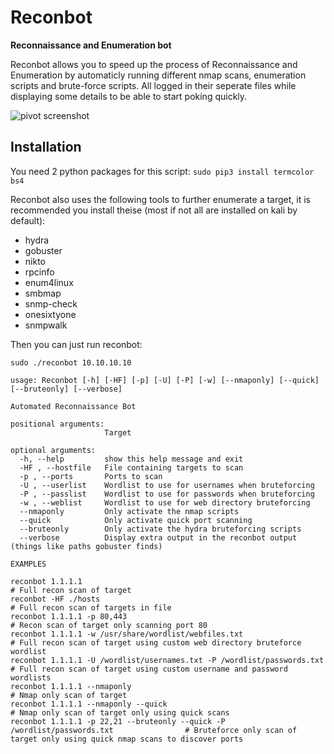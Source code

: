# Reconbot
**Reconnaissance and Enumeration bot**

Reconbot allows you to speed up the process of Reconnaissance and Enumeration by automaticly running different nmap scans, enumeration scripts and brute-force scripts. All logged in their seperate files while displaying some details to be able to start poking quickly.


![pivot screenshot](https://i.ibb.co/dt19g20/image.png)


## Installation
You need 2 python packages for this script:
`sudo pip3 install termcolor bs4`

Reconbot also uses the following tools to further enumerate a target, it is recommended you install theise (most if not all are installed on kali by default):
* hydra
* gobuster
* nikto
* rpcinfo
* enum4linux
* smbmap
* snmp-check
* onesixtyone
* snmpwalk

Then you can just run reconbot:

`sudo ./reconbot 10.10.10.10`



```
usage: Reconbot [-h] [-HF] [-p] [-U] [-P] [-w] [--nmaponly] [--quick] [--bruteonly] [--verbose]

Automated Reconnaissance Bot

positional arguments:
                     Target

optional arguments:
  -h, --help         show this help message and exit
  -HF , --hostfile   File containing targets to scan
  -p , --ports       Ports to scan
  -U , --userlist    Wordlist to use for usernames when bruteforcing
  -P , --passlist    Wordlist to use for passwords when bruteforcing
  -w , --weblist     Wordlist to use for web directory bruteforcing
  --nmaponly         Only activate the nmap scripts
  --quick            Only activate quick port scanning
  --bruteonly        Only activate the hydra bruteforcing scripts
  --verbose          Display extra output in the reconbot output (things like paths gobuster finds)

EXAMPLES

reconbot 1.1.1.1                                                                        # Full recon scan of target
reconbot -HF ./hosts                                                                    # Full recon scan of targets in file
reconbot 1.1.1.1 -p 80,443                                                              # Recon scan of target only scanning port 80
reconbot 1.1.1.1 -w /usr/share/wordlist/webfiles.txt                                    # Full recon scan of target using custom web directory bruteforce wordlist
reconbot 1.1.1.1 -U /wordlist/usernames.txt -P /wordlist/passwords.txt                  # Full recon scan of target using custom username and password wordlists
reconbot 1.1.1.1 --nmaponly                                                             # Nmap only scan of target
reconbot 1.1.1.1 --nmaponly --quick                                                     # Nmap only scan of target only using quick scans
reconbot 1.1.1.1 -p 22,21 --bruteonly --quick -P /wordlist/passwords.txt                # Bruteforce only scan of target only using quick nmap scans to discover ports
```
